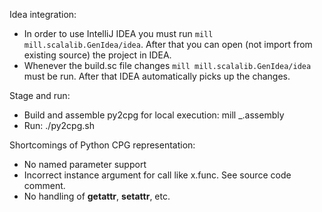 Idea integration:
  - In order to use IntelliJ IDEA you must run `mill mill.scalalib.GenIdea/idea`.
    After that you can open (not import from existing source) the project in IDEA.
  - Whenever the build.sc file changes `mill mill.scalalib.GenIdea/idea` must be
    run. After that IDEA automatically picks up the changes.
    
Stage and run:
  - Build and assemble py2cpg for local execution: mill _.assembly
  - Run: ./py2cpg.sh <args>
       
Shortcomings of Python CPG representation:
  - No named parameter support
  - Incorrect instance argument for call like x.func.
    See source code comment.
  - No handling of __getattr__, __setattr__, etc.   
    
    
